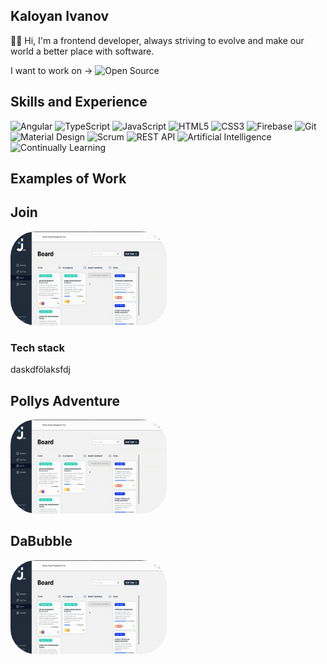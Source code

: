 ## Kaloyan Ivanov 

✋🏽 Hi, I'm a frontend developer, always striving to evolve and make our world a better place with software. 

I want to work on -> ![Open Source](https://img.shields.io/badge/Open%20Source-3DA639?style=for-the-badge&logo=open-source-initiative&logoColor=white)

## Skills and Experience
![Angular](https://img.shields.io/badge/Angular-DD0031?style=for-the-badge&logo=angular&logoColor=white)
![TypeScript](https://img.shields.io/badge/TypeScript-007ACC?style=for-the-badge&logo=typescript&logoColor=white)
![JavaScript](https://img.shields.io/badge/JavaScript-F7DF1E?style=for-the-badge&logo=javascript&logoColor=black)
![HTML5](https://img.shields.io/badge/HTML5-E34F26?style=for-the-badge&logo=html5&logoColor=white)
![CSS3](https://img.shields.io/badge/CSS3-1572B6?style=for-the-badge&logo=css3&logoColor=white)
![Firebase](https://img.shields.io/badge/Firebase-FFCA28?style=for-the-badge&logo=firebase&logoColor=black)
![Git](https://img.shields.io/badge/Git-F05032?style=for-the-badge&logo=git&logoColor=white)
![Material Design](https://img.shields.io/badge/Material%20Design-757575?style=for-the-badge&logo=material-design&logoColor=white)
![Scrum](https://img.shields.io/badge/Scrum-6DB33F?style=for-the-badge&logo=scrumalliance&logoColor=white)
![REST API](https://img.shields.io/badge/REST%20API-02569B?style=for-the-badge&logo=rest-api&logoColor=white)
![Artificial Intelligence](https://img.shields.io/badge/AI-00BFFF?style=for-the-badge&logo=artificial-intelligence&logoColor=white)
![Continually Learning](https://img.shields.io/badge/Continually%20Learning-32CD32?style=for-the-badge&logo=learning&logoColor=white)


## Examples of Work

  <h2> Join </h2>
<a href="https://github.com/KaloyanIvan0v/kaloyanivan0v">
    <img src="https://github.com/KaloyanIvan0v/kaloyanivan0v/blob/main/join-gif.gif?raw=true" width="250" height="150" style="border-radius:40px;" />
  </a>
  <h3>Tech stack</h3> daskdfölaksfdj


  <h2> Pollys Adventure </h2>
<a href="https://github.com/KaloyanIvan0v/kaloyanivan0v">
    <img src="https://github.com/KaloyanIvan0v/kaloyanivan0v/blob/main/join-gif.gif?raw=true" width="250" height="150" style="border-radius:40px;" />
  </a>

   <h2> DaBubble </h2>
<a href="https://github.com/KaloyanIvan0v/kaloyanivan0v">
    <img src="https://github.com/KaloyanIvan0v/kaloyanivan0v/blob/main/join-gif.gif?raw=true" width="250" height="150" style="border-radius:40px;" />
  </a>
